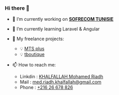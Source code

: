 ### Hi there 👋

- 🔭 I’m currently working on <b><a href="https://www.linkedin.com/company/sofrecom-tunisie">SOFRECOM TUNISIE</a></b>
- 🌱 I’m currently learning Laravel & Angular
- 💪 My freelance projects:
    <ul>
    <li>💡  <a href="https://mtsplus.tn">MTS plus</a></li>
    <li>💡  <a href="https://tboutique.tn">tboutique</a></li>
    </ul>
  
- 📫 How to reach me: 
    <ul>
    <li>Linkdin :  <a href="https://www.linkedin.com/in/khalfallah-mohamed-riadh/">KHALFALLAH Mohamed Riadh</a></li>
    <li>Mail :  <a href="mailto:med.riadh.khalfallah@gmail.com">med.riadh.khalfallah@gmail.com</a></li>
    <li>Phone :  <a href="tel:+21626678826">+216 26 678 826</a></li>
    </ul>
